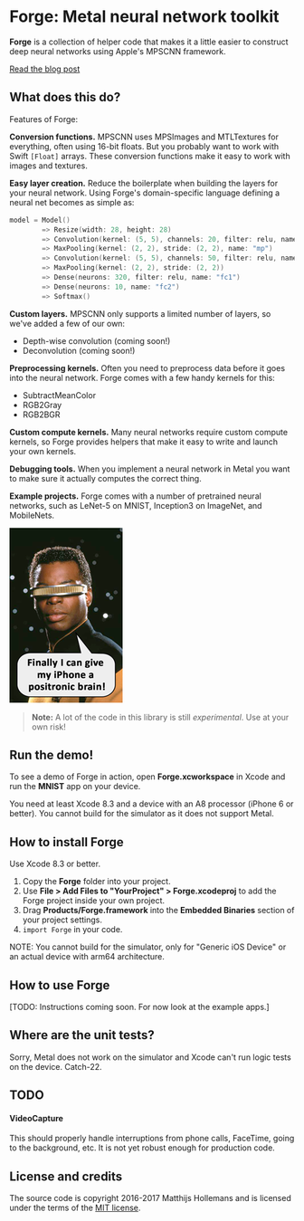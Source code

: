 # Forge: Metal neural network toolkit

**Forge** is a collection of helper code that makes it a little easier to construct deep neural networks using Apple's MPSCNN framework.

[Read the blog post](http://TODO)

## What does this do?

Features of Forge:

**Conversion functions.** MPSCNN uses MPSImages and MTLTextures for everything, often using 16-bit floats. But you probably want to work with Swift `[Float]` arrays. These conversion functions make it easy to work with images and textures.

**Easy layer creation.** Reduce the boilerplate when building the layers for your neural network. Using Forge's domain-specific language defining a neural net becomes as simple as:

```swift
model = Model()
        => Resize(width: 28, height: 28)
        => Convolution(kernel: (5, 5), channels: 20, filter: relu, name: "conv1")
        => MaxPooling(kernel: (2, 2), stride: (2, 2), name: "mp")
        => Convolution(kernel: (5, 5), channels: 50, filter: relu, name: "conv2")
        => MaxPooling(kernel: (2, 2), stride: (2, 2))
        => Dense(neurons: 320, filter: relu, name: "fc1")
        => Dense(neurons: 10, name: "fc2")
        => Softmax()
```

**Custom layers.** MPSCNN only supports a limited number of layers, so we've added a few of our own:

- Depth-wise convolution (coming soon!)
- Deconvolution (coming soon!)

**Preprocessing kernels.** Often you need to preprocess data before it goes into the neural network. Forge comes with a few handy kernels for this:

- SubtractMeanColor
- RGB2Gray
- RGB2BGR
	
**Custom compute kernels.** Many neural networks require custom compute kernels, so Forge provides helpers that make it easy to write and launch your own kernels.

**Debugging tools.** When you implement a neural network in Metal you want to make sure it actually computes the correct thing.

**Example projects.** Forge comes with a number of pretrained neural networks, such as LeNet-5 on MNIST, Inception3 on ImageNet, and MobileNets.

![Geordi likes it!](Geordi.png)

> **Note:** A lot of the code in this library is still *experimental*. Use at your own risk!

## Run the demo!

To see a demo of Forge in action, open **Forge.xcworkspace** in Xcode and run the **MNIST** app on your device.

You need at least Xcode 8.3 and a device with an A8 processor (iPhone 6 or better). You cannot build for the simulator as it does not support Metal.

## How to install Forge

Use Xcode 8.3 or better.

1. Copy the **Forge** folder into your project.
2. Use **File > Add Files to "YourProject" > Forge.xcodeproj** to add the Forge project inside your own project.
3. Drag **Products/Forge.framework** into the **Embedded Binaries** section of your project settings.
4. `import Forge` in your code.

NOTE: You cannot build for the simulator, only for "Generic iOS Device" or an actual device with arm64 architecture.

## How to use Forge

[TODO: Instructions coming soon. For now look at the example apps.]

## Where are the unit tests?

Sorry, Metal does not work on the simulator and Xcode can't run logic tests on the device. Catch-22.

## TODO

#### VideoCapture

This should properly handle interruptions from phone calls, FaceTime, going to the background, etc. It is not yet robust enough for production code.

## License and credits

The source code is copyright 2016-2017 Matthijs Hollemans and is licensed under the terms of the [MIT license](LICENSE.txt).
